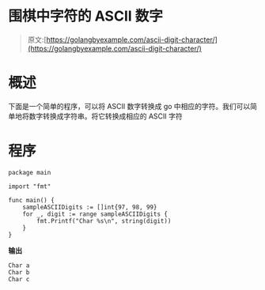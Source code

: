 # 围棋中字符的 ASCII 数字

> 原文:[https://golangbyexample.com/ascii-digit-character/](https://golangbyexample.com/ascii-digit-character/)

# **概述**

下面是一个简单的程序，可以将 ASCII 数字转换成 go 中相应的字符。我们可以简单地将数字转换成字符串。将它转换成相应的 ASCII 字符

# **程序**

```
package main

import "fmt"

func main() {
	sampleASCIIDigits := []int{97, 98, 99}
	for _, digit := range sampleASCIIDigits {
		fmt.Printf("Char %s\n", string(digit))
	}
}
```

**输出**

```
Char a
Char b
Char c
```